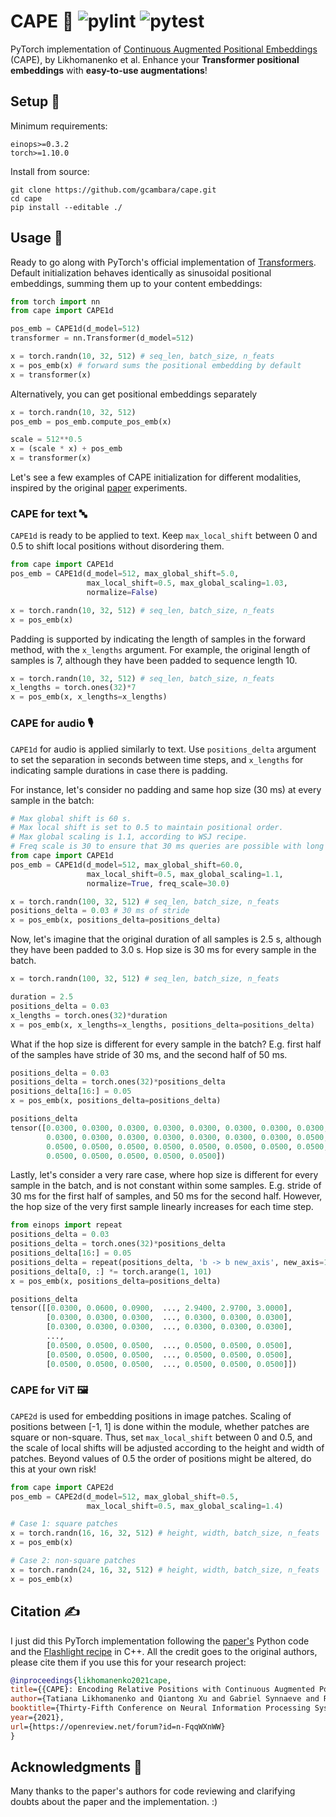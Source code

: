 # CAPE 🌴 ![pylint](https://img.shields.io/github/actions/workflow/status/gcambara/cape/.github/workflows/pylint.yml?Pylint?label=pylint) ![pytest](https://img.shields.io/github/actions/workflow/status/gcambara/cape/.github/workflows/pytest.yml?Pytest?label=pytest)
PyTorch implementation of [Continuous Augmented Positional Embeddings](https://arxiv.org/abs/2106.03143) (CAPE), by Likhomanenko et al. Enhance your **Transformer positional embeddings** with **easy-to-use augmentations**! 

## Setup 🔧
Minimum requirements:
```
einops>=0.3.2
torch>=1.10.0
```

Install from source:
```
git clone https://github.com/gcambara/cape.git
cd cape
pip install --editable ./
```

## Usage 📖
Ready to go along with PyTorch's official implementation of [Transformers](https://pytorch.org/docs/stable/generated/torch.nn.Transformer.html). Default initialization behaves identically as sinusoidal positional embeddings, summing them up to your content embeddings:

```python
from torch import nn
from cape import CAPE1d

pos_emb = CAPE1d(d_model=512)
transformer = nn.Transformer(d_model=512)

x = torch.randn(10, 32, 512) # seq_len, batch_size, n_feats
x = pos_emb(x) # forward sums the positional embedding by default
x = transformer(x)
```

Alternatively, you can get positional embeddings separately
```python
x = torch.randn(10, 32, 512)
pos_emb = pos_emb.compute_pos_emb(x)

scale = 512**0.5
x = (scale * x) + pos_emb
x = transformer(x)
```

Let's see a few examples of CAPE initialization for different modalities, inspired by the original [paper](https://arxiv.org/abs/2106.03143) experiments.

### CAPE for text 🔤

```CAPE1d``` is ready to be applied to text. Keep ```max_local_shift``` between 0 and 0.5 to shift local positions without disordering them.

```python
from cape import CAPE1d
pos_emb = CAPE1d(d_model=512, max_global_shift=5.0, 
                 max_local_shift=0.5, max_global_scaling=1.03, 
                 normalize=False)

x = torch.randn(10, 32, 512) # seq_len, batch_size, n_feats
x = pos_emb(x)
```

Padding is supported by indicating the length of samples in the forward method, with the ```x_lengths``` argument.
For example, the original length of samples is 7, although they have been padded to sequence length 10.
```python
x = torch.randn(10, 32, 512) # seq_len, batch_size, n_feats
x_lengths = torch.ones(32)*7
x = pos_emb(x, x_lengths=x_lengths)
```

### CAPE for audio 🎙️
```CAPE1d``` for audio is applied similarly to text. 
Use ```positions_delta``` argument to set the separation in seconds
between time steps, and ```x_lengths``` for indicating sample 
durations in case there is padding.

For instance, let's consider no padding and same hop size (30 ms) at every sample in the batch:

```python
# Max global shift is 60 s.
# Max local shift is set to 0.5 to maintain positional order.
# Max global scaling is 1.1, according to WSJ recipe.
# Freq scale is 30 to ensure that 30 ms queries are possible with long audios
from cape import CAPE1d
pos_emb = CAPE1d(d_model=512, max_global_shift=60.0, 
                 max_local_shift=0.5, max_global_scaling=1.1, 
                 normalize=True, freq_scale=30.0)

x = torch.randn(100, 32, 512) # seq_len, batch_size, n_feats
positions_delta = 0.03 # 30 ms of stride
x = pos_emb(x, positions_delta=positions_delta)
```
Now, let's imagine that the original duration of all samples is 2.5 s, although they have been padded to 3.0 s.
Hop size is 30 ms for every sample in the batch.
```python
x = torch.randn(100, 32, 512) # seq_len, batch_size, n_feats

duration = 2.5
positions_delta = 0.03
x_lengths = torch.ones(32)*duration
x = pos_emb(x, x_lengths=x_lengths, positions_delta=positions_delta)
```

What if the hop size is different for every sample in the batch? E.g. first half of the samples have stride of 30 ms, and the second half of 50 ms.

```python
positions_delta = 0.03
positions_delta = torch.ones(32)*positions_delta
positions_delta[16:] = 0.05
x = pos_emb(x, positions_delta=positions_delta)
```
```python
positions_delta
tensor([0.0300, 0.0300, 0.0300, 0.0300, 0.0300, 0.0300, 0.0300, 0.0300, 0.0300,
        0.0300, 0.0300, 0.0300, 0.0300, 0.0300, 0.0300, 0.0300, 0.0500, 0.0500,
        0.0500, 0.0500, 0.0500, 0.0500, 0.0500, 0.0500, 0.0500, 0.0500, 0.0500,
        0.0500, 0.0500, 0.0500, 0.0500, 0.0500])
```

Lastly, let's consider a very rare case, where hop size is different for every sample in the batch, and is not constant within some samples.
E.g. stride of 30 ms for the first half of samples, and 50 ms for the second half. However, the hop size of the very first sample linearly
increases for each time step.

```python
from einops import repeat
positions_delta = 0.03
positions_delta = torch.ones(32)*positions_delta
positions_delta[16:] = 0.05
positions_delta = repeat(positions_delta, 'b -> b new_axis', new_axis=100)
positions_delta[0, :] *= torch.arange(1, 101)
x = pos_emb(x, positions_delta=positions_delta)
```
```python
positions_delta
tensor([[0.0300, 0.0600, 0.0900,  ..., 2.9400, 2.9700, 3.0000],
        [0.0300, 0.0300, 0.0300,  ..., 0.0300, 0.0300, 0.0300],
        [0.0300, 0.0300, 0.0300,  ..., 0.0300, 0.0300, 0.0300],
        ...,
        [0.0500, 0.0500, 0.0500,  ..., 0.0500, 0.0500, 0.0500],
        [0.0500, 0.0500, 0.0500,  ..., 0.0500, 0.0500, 0.0500],
        [0.0500, 0.0500, 0.0500,  ..., 0.0500, 0.0500, 0.0500]])
```

### CAPE for ViT 🖼️
```CAPE2d``` is used for embedding positions in image patches. Scaling of positions between [-1, 1] is done within the module, whether patches are square or non-square. Thus, set ```max_local_shift``` between 0 and 0.5, and the scale of local shifts will be adjusted according to the height and width of patches. Beyond values of 0.5 the order of positions might be altered, do this at your own risk!

```python
from cape import CAPE2d
pos_emb = CAPE2d(d_model=512, max_global_shift=0.5, 
                 max_local_shift=0.5, max_global_scaling=1.4)

# Case 1: square patches
x = torch.randn(16, 16, 32, 512) # height, width, batch_size, n_feats
x = pos_emb(x)

# Case 2: non-square patches
x = torch.randn(24, 16, 32, 512) # height, width, batch_size, n_feats
x = pos_emb(x)
```

## Citation ✍️
I just did this PyTorch implementation following the [paper's](https://arxiv.org/abs/2106.03143) Python code and the [Flashlight recipe](https://github.com/flashlight/flashlight/blob/cape/cape/plugin/ctc_str3_tl_main_sinpos_trick_dp01_gl60s_nopad.cpp) in C++. All the credit goes to the original authors, please cite them if you use this for your research project:
``` bibtex
@inproceedings{likhomanenko2021cape,
title={{CAPE}: Encoding Relative Positions with Continuous Augmented Positional Embeddings},
author={Tatiana Likhomanenko and Qiantong Xu and Gabriel Synnaeve and Ronan Collobert and Alex Rogozhnikov},
booktitle={Thirty-Fifth Conference on Neural Information Processing Systems},
year={2021},
url={https://openreview.net/forum?id=n-FqqWXnWW}
}
```

## Acknowledgments 🙏
Many thanks to the paper's authors for code reviewing and clarifying doubts about the paper and the implementation. :)
